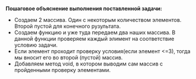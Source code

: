 **Пошаговое объяснение выполнения поставленной задачи:**

- Создаем 2 массива. Один с некоторым количеством элементов. Второй пустой для конечного рузультата.
- Создаем функцию и уже туда передаем два наших массива. В данной  функции проверяем каждый элимент на соответствие условию задачи.
- Если элемент проходит проверку условия(если элемент <=3), тогда мы вносит его во второй (пустой) массив.
- Добавляем метод void, в котором выводим сам массив с пройденными проверку элементами.